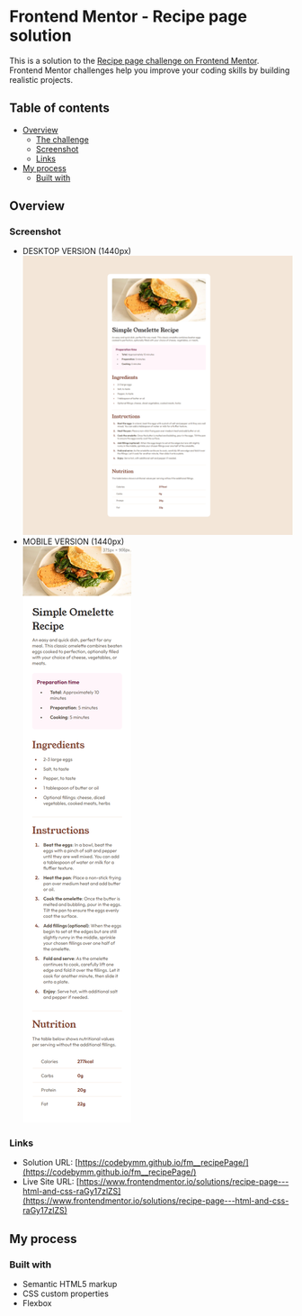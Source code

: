 # Frontend Mentor - Recipe page solution

This is a solution to the [Recipe page challenge on Frontend Mentor](https://www.frontendmentor.io/challenges/recipe-page-KiTsR8QQKm). Frontend Mentor challenges help you improve your coding skills by building realistic projects. 

## Table of contents

- [Overview](#overview)
  - [The challenge](#the-challenge)
  - [Screenshot](#screenshot)
  - [Links](#links)
- [My process](#my-process)
  - [Built with](#built-with)


## Overview

### Screenshot

- DESKTOP VERSION (1440px) <br>
![](/screeshots/ss-desktop.png)
- MOBILE VERSION (1440px) <br>
![](/screeshots/ss-mobile.png)



### Links

- Solution URL: [https://codebymm.github.io/fm__recipePage/](https://codebymm.github.io/fm__recipePage/)
- Live Site URL: [https://www.frontendmentor.io/solutions/recipe-page---html-and-css-raGy17zlZS](https://www.frontendmentor.io/solutions/recipe-page---html-and-css-raGy17zlZS)

## My process

### Built with

- Semantic HTML5 markup
- CSS custom properties
- Flexbox
